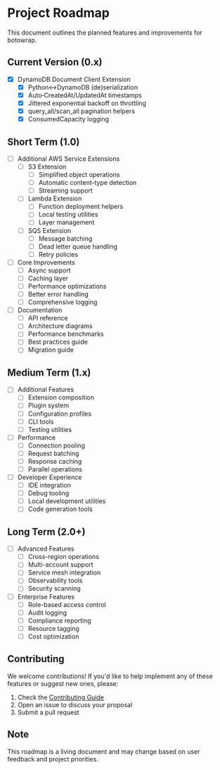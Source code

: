 # Project Roadmap

This document outlines the planned features and improvements for botowrap.

## Current Version (0.x)

- [x] DynamoDB Document Client Extension
  - [x] Python↔DynamoDB (de)serialization
  - [x] Auto‐CreatedAt/UpdatedAt timestamps
  - [x] Jittered exponential backoff on throttling
  - [x] query_all/scan_all pagination helpers
  - [x] ConsumedCapacity logging

## Short Term (1.0)

- [ ] Additional AWS Service Extensions
  - [ ] S3 Extension
    - [ ] Simplified object operations
    - [ ] Automatic content-type detection
    - [ ] Streaming support
  - [ ] Lambda Extension
    - [ ] Function deployment helpers
    - [ ] Local testing utilities
    - [ ] Layer management
  - [ ] SQS Extension
    - [ ] Message batching
    - [ ] Dead letter queue handling
    - [ ] Retry policies

- [ ] Core Improvements
  - [ ] Async support
  - [ ] Caching layer
  - [ ] Performance optimizations
  - [ ] Better error handling
  - [ ] Comprehensive logging

- [ ] Documentation
  - [ ] API reference
  - [ ] Architecture diagrams
  - [ ] Performance benchmarks
  - [ ] Best practices guide
  - [ ] Migration guide

## Medium Term (1.x)

- [ ] Additional Features
  - [ ] Extension composition
  - [ ] Plugin system
  - [ ] Configuration profiles
  - [ ] CLI tools
  - [ ] Testing utilities

- [ ] Performance
  - [ ] Connection pooling
  - [ ] Request batching
  - [ ] Response caching
  - [ ] Parallel operations

- [ ] Developer Experience
  - [ ] IDE integration
  - [ ] Debug tooling
  - [ ] Local development utilities
  - [ ] Code generation tools

## Long Term (2.0+)

- [ ] Advanced Features
  - [ ] Cross-region operations
  - [ ] Multi-account support
  - [ ] Service mesh integration
  - [ ] Observability tools
  - [ ] Security scanning

- [ ] Enterprise Features
  - [ ] Role-based access control
  - [ ] Audit logging
  - [ ] Compliance reporting
  - [ ] Resource tagging
  - [ ] Cost optimization

## Contributing

We welcome contributions! If you'd like to help implement any of these features or suggest new ones, please:

1. Check the [Contributing Guide](CONTRIBUTING.md)
2. Open an issue to discuss your proposal
3. Submit a pull request

## Note

This roadmap is a living document and may change based on user feedback and project priorities.
